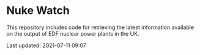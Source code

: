 # Nuke Watch

This repository includes code for retrieving the latest information available on the output of EDF nuclear power plants in the UK.

Last updated: 2021-07-11 09:07